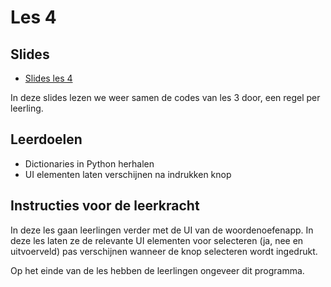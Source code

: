 # Les 4

## Slides

* [Slides les 4](https://slides.com/felienne/pidk-k4-m1tk-l4)

In deze slides lezen we weer samen de codes van les 3 door, een regel per leerling.

## Leerdoelen

* Dictionaries in Python herhalen
* UI elementen laten verschijnen na indrukken knop



## Instructies voor de leerkracht

In deze les gaan leerlingen verder met de UI van de woordenoefenapp. In deze les laten ze de relevante UI elementen voor selecteren (ja, nee en uitvoerveld) pas verschijnen wanneer de knop selecteren wordt ingedrukt.

Op het einde van de les hebben de leerlingen ongeveer dit programma.


